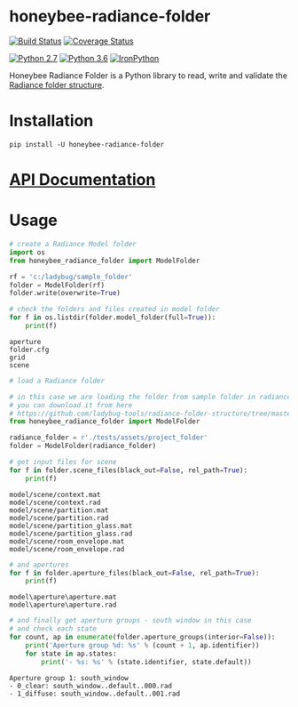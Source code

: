 # honeybee-radiance-folder
[![Build Status](https://travis-ci.org/ladybug-tools/honeybee-radiance-folder.svg?branch=master)](https://travis-ci.org/ladybug-tools/honeybee-radiance-folder)
[![Coverage Status](https://coveralls.io/repos/github/ladybug-tools/honeybee-radiance-folder/badge.svg?branch=master)](https://coveralls.io/github/ladybug-tools/honeybee-radiance-folder)

[![Python 2.7](https://img.shields.io/badge/python-2.7-green.svg)](https://www.python.org/downloads/release/python-270/)
[![Python 3.6](https://img.shields.io/badge/python-3.6-blue.svg)](https://www.python.org/downloads/release/python-360/)
[![IronPython](https://img.shields.io/badge/ironpython-2.7-red.svg)](https://github.com/IronLanguages/ironpython2/releases/tag/ipy-2.7.8/)

Honeybee Radiance Folder is a Python library to read, write and validate the
[Radiance folder structure](https://github.com/ladybug-tools/radiance-folder-structure).

# Installation

`pip install -U honeybee-radiance-folder`

# [API Documentation](https://www.ladybug.tools/honeybee-radiance-folder/docs/)

# Usage

```python
# create a Radiance Model folder
import os
from honeybee_radiance_folder import ModelFolder

rf = 'c:/ladybug/sample_folder'
folder = ModelFolder(rf)
folder.write(overwrite=True)

# check the folders and files created in model folder
for f in os.listdir(folder.model_folder(full=True)):
    print(f)
```

```shell
aperture
folder.cfg
grid
scene
```

```python
# load a Radiance folder

# in this case we are loading the folder from sample folder in radiance folder repository
# you can download it from here
# https://github.com/ladybug-tools/radiance-folder-structure/tree/master/project_folder
from honeybee_radiance_folder import ModelFolder

radiance_folder = r'./tests/assets/project_folder'
folder = ModelFolder(radiance_folder)

# get input files for scene
for f in folder.scene_files(black_out=False, rel_path=True):
    print(f)
```

```shell
model/scene/context.mat
model/scene/context.rad
model/scene/partition.mat
model/scene/partition.rad
model/scene/partition_glass.mat
model/scene/partition_glass.rad
model/scene/room_envelope.mat
model/scene/room_envelope.rad
```

```python
# and apertures
for f in folder.aperture_files(black_out=False, rel_path=True):
    print(f)
```

```shell
model\aperture\aperture.mat
model\aperture\aperture.rad
```

```python
# and finally get aperture groups - south window in this case
# and check each state
for count, ap in enumerate(folder.aperture_groups(interior=False)):
    print('Aperture group %d: %s' % (count + 1, ap.identifier))
    for state in ap.states:
        print('- %s: %s' % (state.identifier, state.default))
```

```shell
Aperture group 1: south_window
- 0_clear: south_window..default..000.rad
- 1_diffuse: south_window..default..001.rad
```
